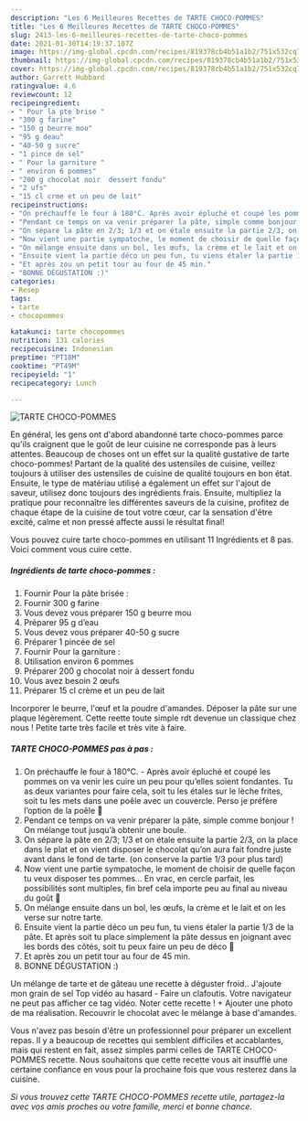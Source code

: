 ```yaml
---
description: "Les 6 Meilleures Recettes de TARTE CHOCO-POMMES"
title: "Les 6 Meilleures Recettes de TARTE CHOCO-POMMES"
slug: 2413-les-6-meilleures-recettes-de-tarte-choco-pommes
date: 2021-01-30T14:19:37.107Z
image: https://img-global.cpcdn.com/recipes/819378cb4b51a1b2/751x532cq70/tarte-choco-pommes-photo-principale-de-la-recette.jpg
thumbnail: https://img-global.cpcdn.com/recipes/819378cb4b51a1b2/751x532cq70/tarte-choco-pommes-photo-principale-de-la-recette.jpg
cover: https://img-global.cpcdn.com/recipes/819378cb4b51a1b2/751x532cq70/tarte-choco-pommes-photo-principale-de-la-recette.jpg
author: Garrett Hubbard
ratingvalue: 4.6
reviewcount: 12
recipeingredient:
- " Pour la pte brise "
- "300 g farine"
- "150 g beurre mou"
- "95 g deau"
- "40-50 g sucre"
- "1 pince de sel"
- " Pour la garniture "
- " environ 6 pommes"
- "200 g chocolat noir  dessert fondu"
- "2 ufs"
- "15 cl crme et un peu de lait"
recipeinstructions:
- "On préchauffe le four à 180°C. Après avoir épluché et coupé les pommes on va venir les cuire un peu pour qu’elles soient fondantes. Tu as deux variantes pour faire cela, soit tu les étales sur le lèche frites, soit tu les mets dans une poêle avec un couvercle. Perso je préfère l’option de la poêle 🙂"
- "Pendant ce temps on va venir préparer la pâte, simple comme bonjour ! On mélange tout jusqu’à obtenir une boule."
- "On sépare la pâte en 2/3; 1/3 et on étale ensuite la partie 2/3, on la place dans le plat et on vient disposer le chocolat qu’on aura fait fondre juste avant dans le fond de tarte. (on conserve la partie 1/3 pour plus tard)"
- "Now vient une partie sympatoche, le moment de choisir de quelle façon tu veux disposer tes pommes… En vrac, en cercle parfait, les possibilités sont multiples, fin bref cela importe peu au final au niveau du goût 🙂"
- "On mélange ensuite dans un bol, les œufs, la crème et le lait et on les verse sur notre tarte."
- "Ensuite vient la partie déco un peu fun, tu viens étaler la partie 1/3 de la pâte. Et après soit tu place simplement la pâte dessus en joignant avec les bords des côtés, soit tu peux faire un peu de déco 🙂"
- "Et après zou un petit tour au four de 45 min."
- "BONNE DÉGUSTATION :)"
categories:
- Resep
tags:
- tarte
- chocopommes

katakunci: tarte chocopommes 
nutrition: 131 calories
recipecuisine: Indonesian
preptime: "PT18M"
cooktime: "PT49M"
recipeyield: "1"
recipecategory: Lunch

---
```



![TARTE CHOCO-POMMES](https://img-global.cpcdn.com/recipes/819378cb4b51a1b2/751x532cq70/tarte-choco-pommes-photo-principale-de-la-recette.jpg)

En général, les gens ont d'abord abandonné tarte choco-pommes parce qu'ils craignent que le goût de leur cuisine ne corresponde pas à leurs attentes. Beaucoup de choses ont un effet sur la qualité gustative de tarte choco-pommes! Partant de la qualité des ustensiles de cuisine, veillez toujours à utiliser des ustensiles de cuisine de qualité toujours en bon état. Ensuite, le type de matériau utilisé a également un effet sur l'ajout de saveur, utilisez donc toujours des ingrédients frais. Ensuite, multipliez la pratique pour reconnaître les différentes saveurs de la cuisine, profitez de chaque étape de la cuisine de tout votre cœur, car la sensation d'être excité, calme et non pressé affecte aussi le résultat final!

<!--inarticleads1-->

Vous pouvez cuire tarte choco-pommes en utilisant 11 Ingrédients et 8 pas. Voici comment vous cuire cette.

##### Ingrédients de tarte choco-pommes :

1. Fournir  Pour la pâte brisée :
1. Fournir 300 g farine
1. Vous devez vous préparer 150 g beurre mou
1. Préparer 95 g d’eau
1. Vous devez vous préparer 40-50 g sucre
1. Préparer 1 pincée de sel
1. Fournir  Pour la garniture :
1. Utilisation  environ 6 pommes
1. Préparer 200 g chocolat noir à dessert fondu
1. Vous avez besoin 2 œufs
1. Préparer 15 cl crème et un peu de lait


Incorporer le beurre, l&#39;œuf et la poudre d&#39;amandes. Déposer la pâte sur une plaque légèrement. Cette reette toute simple rdt devenue un classique chez nous ! Petite tarte très facile et très vite à faire. 

<!--inarticleads2-->

##### TARTE CHOCO-POMMES pas à pas :

1. On préchauffe le four à 180°C. - Après avoir épluché et coupé les pommes on va venir les cuire un peu pour qu’elles soient fondantes. Tu as deux variantes pour faire cela, soit tu les étales sur le lèche frites, soit tu les mets dans une poêle avec un couvercle. Perso je préfère l’option de la poêle 🙂
1. Pendant ce temps on va venir préparer la pâte, simple comme bonjour ! On mélange tout jusqu’à obtenir une boule.
1. On sépare la pâte en 2/3; 1/3 et on étale ensuite la partie 2/3, on la place dans le plat et on vient disposer le chocolat qu’on aura fait fondre juste avant dans le fond de tarte. (on conserve la partie 1/3 pour plus tard)
1. Now vient une partie sympatoche, le moment de choisir de quelle façon tu veux disposer tes pommes… En vrac, en cercle parfait, les possibilités sont multiples, fin bref cela importe peu au final au niveau du goût 🙂
1. On mélange ensuite dans un bol, les œufs, la crème et le lait et on les verse sur notre tarte.
1. Ensuite vient la partie déco un peu fun, tu viens étaler la partie 1/3 de la pâte. Et après soit tu place simplement la pâte dessus en joignant avec les bords des côtés, soit tu peux faire un peu de déco 🙂
1. Et après zou un petit tour au four de 45 min.
1. BONNE DÉGUSTATION :)


Un mélange de tarte et de gâteau une recette à déguster froid.. J&#39;ajoute mon grain de sel Top vidéo au hasard - Faire un clafoutis. Votre navigateur ne peut pas afficher ce tag vidéo. Noter cette recette ! + Ajouter une photo de ma réalisation. Recouvrir le chocolat avec le mélange à base d&#39;amandes. 

<!--inarticleads1-->

<p>
Vous n'avez pas besoin d'être un professionnel pour préparer un excellent repas. Il y a beaucoup de recettes qui semblent difficiles et accablantes, mais qui restent en fait, assez simples parmi celles de TARTE CHOCO-POMMES recette. Nous souhaitons que cette recette vous ait insufflé une certaine confiance en vous pour la prochaine fois que vous resterez dans la cuisine.
</p>

<p>
<i>Si vous trouvez cette TARTE CHOCO-POMMES recette utile, partagez-la avec vos amis proches ou votre famille, merci et bonne chance.</i>
</p>
